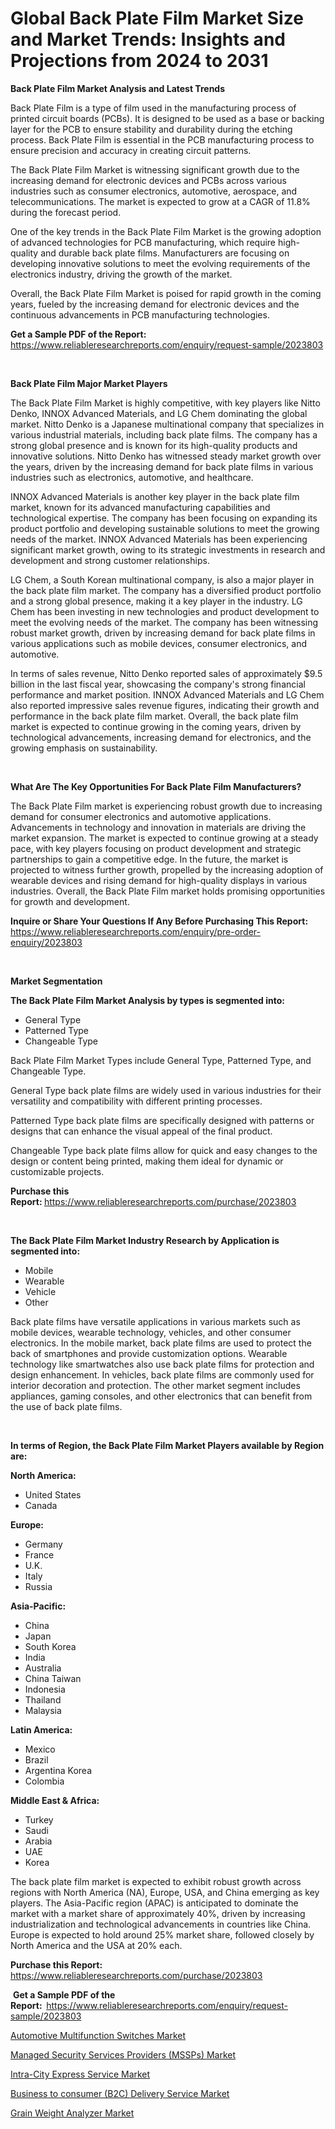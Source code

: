 <p><h1>Global Back Plate Film Market Size and Market Trends: Insights and Projections from 2024 to 2031</h1></p><p><strong>Back Plate Film Market Analysis and Latest Trends</strong></p>
<p><p>Back Plate Film is a type of film used in the manufacturing process of printed circuit boards (PCBs). It is designed to be used as a base or backing layer for the PCB to ensure stability and durability during the etching process. Back Plate Film is essential in the PCB manufacturing process to ensure precision and accuracy in creating circuit patterns.</p><p>The Back Plate Film Market is witnessing significant growth due to the increasing demand for electronic devices and PCBs across various industries such as consumer electronics, automotive, aerospace, and telecommunications. The market is expected to grow at a CAGR of 11.8% during the forecast period.</p><p>One of the key trends in the Back Plate Film Market is the growing adoption of advanced technologies for PCB manufacturing, which require high-quality and durable back plate films. Manufacturers are focusing on developing innovative solutions to meet the evolving requirements of the electronics industry, driving the growth of the market.</p><p>Overall, the Back Plate Film Market is poised for rapid growth in the coming years, fueled by the increasing demand for electronic devices and the continuous advancements in PCB manufacturing technologies.</p></p>
<p><strong>Get a Sample PDF of the Report:&nbsp;</strong> <a href="https://www.reliableresearchreports.com/enquiry/request-sample/2023803">https://www.reliableresearchreports.com/enquiry/request-sample/2023803</a></p>
<p>&nbsp;</p>
<p><strong>Back Plate Film Major Market Players</strong></p>
<p><p>The Back Plate Film Market is highly competitive, with key players like Nitto Denko, INNOX Advanced Materials, and LG Chem dominating the global market. Nitto Denko is a Japanese multinational company that specializes in various industrial materials, including back plate films. The company has a strong global presence and is known for its high-quality products and innovative solutions. Nitto Denko has witnessed steady market growth over the years, driven by the increasing demand for back plate films in various industries such as electronics, automotive, and healthcare.</p><p>INNOX Advanced Materials is another key player in the back plate film market, known for its advanced manufacturing capabilities and technological expertise. The company has been focusing on expanding its product portfolio and developing sustainable solutions to meet the growing needs of the market. INNOX Advanced Materials has been experiencing significant market growth, owing to its strategic investments in research and development and strong customer relationships.</p><p>LG Chem, a South Korean multinational company, is also a major player in the back plate film market. The company has a diversified product portfolio and a strong global presence, making it a key player in the industry. LG Chem has been investing in new technologies and product development to meet the evolving needs of the market. The company has been witnessing robust market growth, driven by increasing demand for back plate films in various applications such as mobile devices, consumer electronics, and automotive.</p><p>In terms of sales revenue, Nitto Denko reported sales of approximately $9.5 billion in the last fiscal year, showcasing the company's strong financial performance and market position. INNOX Advanced Materials and LG Chem also reported impressive sales revenue figures, indicating their growth and performance in the back plate film market. Overall, the back plate film market is expected to continue growing in the coming years, driven by technological advancements, increasing demand for electronics, and the growing emphasis on sustainability.</p></p>
<p>&nbsp;</p>
<p><strong>What Are The Key Opportunities For Back Plate Film Manufacturers?</strong></p>
<p><p>The Back Plate Film market is experiencing robust growth due to increasing demand for consumer electronics and automotive applications. Advancements in technology and innovation in materials are driving the market expansion. The market is expected to continue growing at a steady pace, with key players focusing on product development and strategic partnerships to gain a competitive edge. In the future, the market is projected to witness further growth, propelled by the increasing adoption of wearable devices and rising demand for high-quality displays in various industries. Overall, the Back Plate Film market holds promising opportunities for growth and development.</p></p>
<p><strong>Inquire or Share Your Questions If Any Before Purchasing This Report:</strong> <a href="https://www.reliableresearchreports.com/enquiry/pre-order-enquiry/2023803">https://www.reliableresearchreports.com/enquiry/pre-order-enquiry/2023803</a></p>
<p>&nbsp;</p>
<p><strong>Market Segmentation</strong></p>
<p><strong>The Back Plate Film Market Analysis by types is segmented into:</strong></p>
<p><ul><li>General Type</li><li>Patterned Type</li><li>Changeable Type</li></ul></p>
<p><p>Back Plate Film Market Types include General Type, Patterned Type, and Changeable Type. </p><p>General Type back plate films are widely used in various industries for their versatility and compatibility with different printing processes.</p><p>Patterned Type back plate films are specifically designed with patterns or designs that can enhance the visual appeal of the final product.</p><p>Changeable Type back plate films allow for quick and easy changes to the design or content being printed, making them ideal for dynamic or customizable projects.</p></p>
<p><strong>Purchase this Report:&nbsp;</strong><a href="https://www.reliableresearchreports.com/purchase/2023803">https://www.reliableresearchreports.com/purchase/2023803</a></p>
<p>&nbsp;</p>
<p><strong>The Back Plate Film Market Industry Research by Application is segmented into:</strong></p>
<p><ul><li>Mobile</li><li>Wearable</li><li>Vehicle</li><li>Other</li></ul></p>
<p><p>Back plate films have versatile applications in various markets such as mobile devices, wearable technology, vehicles, and other consumer electronics. In the mobile market, back plate films are used to protect the back of smartphones and provide customization options. Wearable technology like smartwatches also use back plate films for protection and design enhancement. In vehicles, back plate films are commonly used for interior decoration and protection. The other market segment includes appliances, gaming consoles, and other electronics that can benefit from the use of back plate films.</p></p>
<p>&nbsp;</p>
<p><strong>In terms of Region, the Back Plate Film Market Players available by Region are:</strong></p>
<p>
    <p> <strong> North America: </strong>
        <ul>
            <li>United States</li>
            <li>Canada</li>
        </ul>
        </p> 
    <p> <strong> Europe: </strong>
        <ul>
            <li>Germany</li>
            <li>France</li>
            <li>U.K.</li>
            <li>Italy</li>
            <li>Russia</li>
        </ul>
        </p> 
    <p> <strong> Asia-Pacific: </strong>
        <ul>
            <li>China</li>
            <li>Japan</li>
            <li>South Korea</li>
            <li>India</li>
            <li>Australia</li>
            <li>China Taiwan</li>
            <li>Indonesia</li>
            <li>Thailand</li>
            <li>Malaysia</li>
        </ul>
        </p> 
    <p> <strong> Latin America: </strong>
        <ul>
            <li>Mexico</li>
            <li>Brazil</li>
            <li>Argentina Korea</li>
            <li>Colombia</li>
        </ul>
        </p> 
    <p> <strong> Middle East & Africa: </strong>
        <ul>
            <li>Turkey</li>
            <li>Saudi</li>
            <li>Arabia</li>
            <li>UAE</li>
            <li>Korea</li>
        </ul>
    </p>
    </p>
<p><p>The back plate film market is expected to exhibit robust growth across regions with North America (NA), Europe, USA, and China emerging as key players. The Asia-Pacific region (APAC) is anticipated to dominate the market with a market share of approximately 40%, driven by increasing industrialization and technological advancements in countries like China. Europe is expected to hold around 25% market share, followed closely by North America and the USA at 20% each.</p></p>
<p><strong>Purchase this Report: </strong><a href="https://www.reliableresearchreports.com/purchase/2023803">https://www.reliableresearchreports.com/purchase/2023803</a></p>
<p>&nbsp;<strong>Get a Sample PDF of the Report:&nbsp;&nbsp;</strong><a href="https://www.reliableresearchreports.com/enquiry/request-sample/2023803">https://www.reliableresearchreports.com/enquiry/request-sample/2023803</a></p>
<p><strong></strong></p>
<p><p><a href="https://view.publitas.com/reportprime-1/automotive-multifunction-switches-market-research-report-the-key-to-successful-business-strategy-forecasted-for-period-from-2024-2031/">Automotive Multifunction Switches Market</a></p><p><a href="https://eight-handstand-8fb.notion.site/Insights-into-Managed-Security-Services-Providers-MSSPs-Market-Size-Analysing-Market-Share-Trend-83a7f0d3b5344a53a17b189fa6b271b7">Managed Security Services Providers (MSSPs) Market</a></p><p><a href="https://simplistic-meeting-7ee.notion.site/Intra-City-Express-Service-Market-Size-Global-Industry-Overview-Market-Segmentation-and-Forecast--85fd98fcf55d4bfcbd152e690fa24e51">Intra-City Express Service Market</a></p><p><a href="https://skillful-vermicelli-b89.notion.site/Business-to-consumer-B2C-Delivery-Service-Market-Size-Focuses-on-Market-Dynamics-In-Depth-Analysi-868cfc1b707640318fa807e6b8833335">Business to consumer (B2C) Delivery Service Market</a></p><p><a href="https://view.publitas.com/reportprime-1/grain-weight-analyzer-market-offer-valuable-insights-into-market-size-market-share-market-trends-and-projections-spanning-from-2024-to-2031/">Grain Weight Analyzer Market</a></p></p>